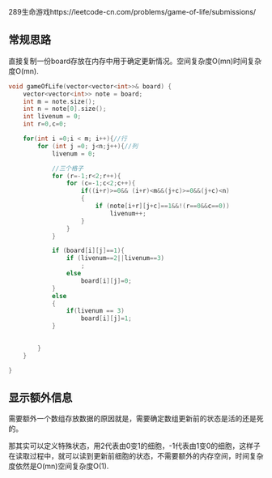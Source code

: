 289生命游戏https://leetcode-cn.com/problems/game-of-life/submissions/

## 常规思路
直接复制一份board存放在内存中用于确定更新情况。空间复杂度O(mn)时间复杂度O(mn).
```C++
void gameOfLife(vector<vector<int>>& board) {
    vector<vector<int>> note = board;
    int m = note.size();
    int n = note[0].size();
    int livenum = 0;
    int r=0,c=0;

    for(int i =0;i < m; i++){//行
        for (int j =0; j<n;j++){//列
            livenum = 0;

            //三个格子
            for (r=-1;r<2;r++){
                for (c=-1;c<2;c++){
                    if((i+r)>=0&& (i+r)<m&&(j+c)>=0&&(j+c)<n)
                    {
                        if (note[i+r][j+c]==1&&!(r==0&&c==0))
                            livenum++;
                    }                        
                }
            }

            if (board[i][j]==1){
                if (livenum==2||livenum==3)
                    ;
                else
                    board[i][j]=0;
            }
            else
            {
                if(livenum == 3)
                    board[i][j]=1;
            }

            
        }
    }

}
```

## 显示额外信息
需要额外一个数组存放数据的原因就是，需要确定数组更新前的状态是活的还是死的。

那其实可以定义特殊状态，用2代表由0变1的细胞，-1代表由1变0的细胞，这样子在读取过程中，就可以读到更新前细胞的状态，不需要额外的内存空间，时间复杂度依然是O(mn)空间复杂度O(1).
